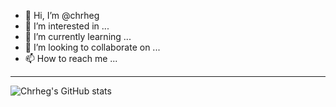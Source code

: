 - 👋 Hi, I’m @chrheg
- 👀 I’m interested in ...
- 🌱 I’m currently learning ...
- 💞️ I’m looking to collaborate on ...
- 📫 How to reach me ...

---

![Chrheg's GitHub stats](https://github-readme-stats.vercel.app/api?username=chrheg&show_icons=true&theme=dark&count_private=true)

<!---
chrheg/chrheg is a ✨ special ✨ repository because its `README.md` (this file) appears on your GitHub profile.
You can click the Preview link to take a look at your changes.
--->
